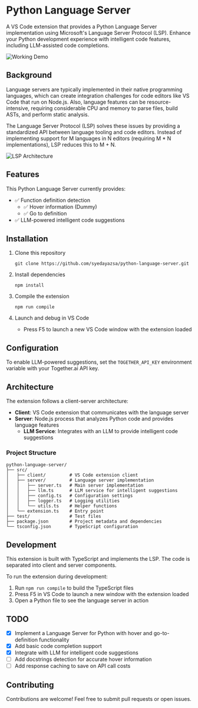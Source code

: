 # Python Language Server

A VS Code extension that provides a Python Language Server implementation using Microsoft's Language Server Protocol (LSP). Enhance your Python development experience with intelligent code features, including LLM-assisted code completions.

![Working Demo](misc/working_demo.gif)

## Background
Language servers are typically implemented in their native programming languages, which can create integration challenges for code editors like VS Code that run on Node.js. Also, language features can be resource-intensive, requiring considerable CPU and memory to parse files, build ASTs, and perform static analysis.

The Language Server Protocol (LSP) solves these issues by providing a standardized API between language tooling and code editors. Instead of implementing support for M languages in N editors (requiring M * N implementations), LSP reduces this to M + N.

![LSP Architecture](https://code.visualstudio.com/assets/api/language-extensions/language-server-extension-guide/lsp-languages-editors.png)

## Features

This Python Language Server currently provides:

- ✅ Function definition detection
  - ✅ Hover information (Dummy)
  - ✅ Go to definition
- ✅ LLM-powered intelligent code suggestions

## Installation

1. Clone this repository
   ```
   git clone https://github.com/syedayazsa/python-language-server.git
   ```

2. Install dependencies
   ```
   npm install
   ```

3. Compile the extension
   ```
   npm run compile
   ```

4. Launch and debug in VS Code
   - Press F5 to launch a new VS Code window with the extension loaded

## Configuration

To enable LLM-powered suggestions, set the `TOGETHER_API_KEY` environment variable with your Together.ai API key.

## Architecture

The extension follows a client-server architecture:

- **Client**: VS Code extension that communicates with the language server
- **Server**: Node.js process that analyzes Python code and provides language features
   - **LLM Service**: Integrates with an LLM to provide intelligent code suggestions

### Project Structure

```
python-language-server/
├── src/
│   ├── client/         # VS Code extension client
│   ├── server/         # Language server implementation
│   │   ├── server.ts   # Main server implementation
│   │   ├── llm.ts      # LLM service for intelligent suggestions
│   │   ├── config.ts   # Configuration settings
│   │   ├── logger.ts   # Logging utilities
│   │   └── utils.ts    # Helper functions
│   └── extension.ts    # Entry point
├── test/               # Test files
├── package.json        # Project metadata and dependencies
└── tsconfig.json       # TypeScript configuration
```

## Development

This extension is built with TypeScript and implements the LSP. The code is separated into client and server components.

To run the extension during development:
1. Run `npm run compile` to build the TypeScript files
2. Press F5 in VS Code to launch a new window with the extension loaded
3. Open a Python file to see the language server in action

## TODO

- [x] Implement a Language Server for Python with hover and go-to-definition functionality
- [x] Add basic code completion support
- [x] Integrate with LLM for intelligent code suggestions
- [ ] Add docstrings detection for accurate hover information
- [ ] Add response caching to save on API call costs

## Contributing
Contributions are welcome! Feel free to submit pull requests or open issues.